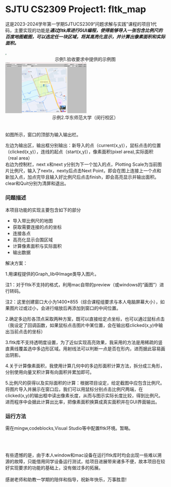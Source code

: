 # SJTU CS2309 Project1: fltk_map
这是2023-2024学年第一学期SJTUCS2309“问题求解与实践”课程的项目1代码，主要实现的功能是***通过fltk库进行GUI编程，使得能够导入一张包含比例尺的百度地图截图，可以选定任一块区域，将其高亮化显示，并计算出像素面积和实际面积。***

<img src="demo1.jpg" style="zoom: 25%;" />

<center>示例1.验收要求中提供的示例图</center>

<img src="demo2.jpg" style="zoom: 25%;" />

<center>示例2.华东师范大学（闵行校区）</center>

<br>
<br>
如图所示，窗口的顶部为输入输出栏。

左边为输出区，输出框分别输出：新导入的点（current(x,y)），鼠标点击的位置（clicked(x,y)），连线的起点（start(x,y)），像素面积(pixel area),实际面积（real area）
<br>
右边为控制栏，next x和next y分别为下一个加入的点，Plotting Scale为当前图片比例尺，输入了nextx，nexty后点击Next Point，即会在图上连接上一个点和新加入点，加点完毕且输入好比例尺后点击finish，即会高亮显示并输出面积。clear和Quit分别为清屏和退出。

### 问题描述
本项目功能的实现主要包含如下的部分
* 导入带比例尺的地图
* 获取需要连接的点的坐标
* 连接各点
* 高亮化显示合围区域
* 计算像素面积与实际面积
* 输出数据

解决方案：

1.用课程提供的Graph_lib中Image类导入图片。

注1：对于fltk不支持的格式，利用mac自带的preview（或windows的“画图”）进行转码。

注2：这里创建窗口大小为1400*855（综合课程组要求与本人电脑屏幕大小），如果图片过或过小，会进行缩放后再添加到窗口的中间位置。

2.确定多边形各顶点采取两种方案，既可以直接给定点坐标，也可以通过鼠标点击（我设定了回调函数，如果鼠标点击图片中某位置，会在输出框clicked(x,y)中输出当前点击的坐标）

3.fltk库不支持透明度设置，为了近似实现高亮效果，我采用的方法是用稀疏的竖直黄线覆盖选中多边形区域。用射线法可以判断一点是否在形内，进而据此容易画出阴影。

4.关于计算像素面积，我使用计算几何中的多边形面积计算方法，拆分成三角形，分别使用向量叉积计算有向面积并累加即可。

5.比例尺的获得以及实际面积的计算：根据项目设定，给定截图中应包含比例尺。将图片导入并展示在窗口后，我们可以用鼠标分别点击比例尺两端，在clicked(x,y)的输出框中读出像素长度，从而与图示实际长度比较，得到比例尺。进而程序中会据此计算出比率，把像素面积换算成真实面积并在GUI界面输出。

### 运行方法
需在mingw,codeblocks,Visual Studio等中配置fltk环境。暂略。

<br>
<br>
<br>
有些遗憾的是，由于本人window和mac设备在运行fltk库时均会出现一些难以溯源的故障，只能借用同学设备运行测试，给项目进展带来诸多不便，故本项目在较好实现要求的功能的基础上，没有做过多的拓展。

<br>
<br>
感谢老师和助教一学期的陪伴和指导，祝新年快乐，万事胜意!


  
